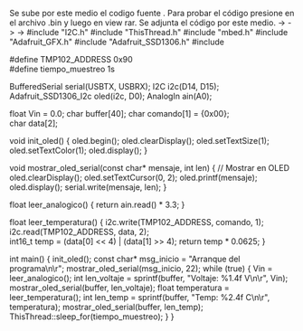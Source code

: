 Se sube por este medio el codigo fuente . Para probar el código presione en el archivo .bin y luego en view rar.
Se adjunta el código por este medio.
->
->
->
#include "I2C.h"
#include "ThisThread.h"
#include "mbed.h"
#include "Adafruit_GFX.h"
#include "Adafruit_SSD1306.h" 
#include <cstring>

#define TMP102_ADDRESS 0x90  
#define tiempo_muestreo 1s

BufferedSerial serial(USBTX, USBRX);
I2C i2c(D14, D15);
Adafruit_SSD1306_I2c oled(i2c, D0); 
AnalogIn ain(A0);                  

float Vin = 0.0;
char buffer[40];
char comando[1] = {0x00};  
char data[2];            

void init_oled() {
    oled.begin();
    oled.clearDisplay();
    oled.setTextSize(1);
    oled.setTextColor(1);
    oled.display();
}

void mostrar_oled_serial(const char* mensaje, int len) {
    // Mostrar en OLED
    oled.clearDisplay();
    oled.setTextCursor(0, 2);
    oled.printf(mensaje);
    oled.display();
    serial.write(mensaje, len); 
}

float leer_analogico() {
    return ain.read() * 3.3; 
}

float leer_temperatura() {
    i2c.write(TMP102_ADDRESS, comando, 1);   
    i2c.read(TMP102_ADDRESS, data, 2);      
    int16_t temp = (data[0] << 4) | (data[1] >> 4); 
    return temp * 0.0625; 
}

int main() {
    init_oled();
    const char* msg_inicio = "Arranque del programa\n\r";
    mostrar_oled_serial(msg_inicio, 22); 
    while (true) {
        Vin = leer_analogico();
        int len_voltaje = sprintf(buffer, "Voltaje: %1.4f V\n\r", Vin);
        mostrar_oled_serial(buffer, len_voltaje);
        float temperatura = leer_temperatura();
        int len_temp = sprintf(buffer, "Temp: %2.4f C\n\r", temperatura);
        mostrar_oled_serial(buffer, len_temp);
        ThisThread::sleep_for(tiempo_muestreo); 
    }
}


